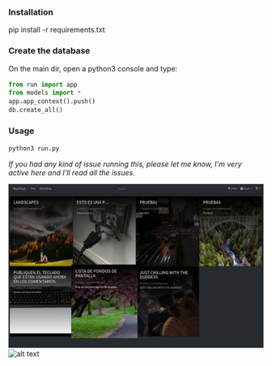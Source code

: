### Installation
pip install -r requirements.txt
### Create the database
On the main dir, open a python3 console and type:
```python
from run import app
from models import *
app.app_context().push()
db.create_all()
```

### Usage
```python
python3 run.py
```

*If you had any kind of issue running this, please let me know, I'm very active here and I'll read all the issues.*

![alt text](screenshots/wz2.png)
![alt text](screenshots/wz2.jpg)
